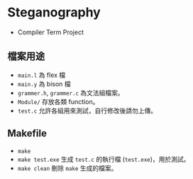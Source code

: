 # Steganography
- Compiler Term Project
## 檔案用途
- `main.l` 為 flex 檔
- `main.y` 為 bison 檔
- `grammer.h`, `grammer.c` 為文法組檔案。
- `Module/` 存放各類 function。
- `test.c` 允許各組用來測試，自行修改後請勿上傳。

## Makefile
- `make`
- `make test.exe` 生成 `test.c` 的執行檔 (`test.exe`)，用於測試。
- `make clean` 刪除 `make` 生成的檔案。
